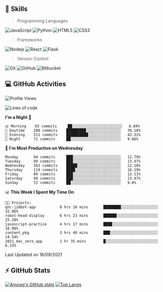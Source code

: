 ## :rocket: Skills<br/>

> Programming Languages

![JavaScript](https://img.shields.io/badge/-JavaScript-%23F7DF1C?style=for-the-badge&logo=javascript&logoColor=white)
![Python](https://img.shields.io/badge/python%20-%2314354C.svg?&style=for-the-badge&logo=python&logoColor=white)
![HTML5](https://img.shields.io/badge/html5%20-%23E34F26.svg?&style=for-the-badge&logo=html5&logoColor=white)
![CSS3](https://img.shields.io/badge/css3%20-%231572B6.svg?&style=for-the-badge&logo=css3&logoColor=white)

> Frameworks

![Nodejs](https://img.shields.io/badge/node.js%20-%2343853D.svg?&style=for-the-badge&logo=node.js&logoColor=white)
![React](https://img.shields.io/badge/React-20232A?style=for-the-badge&logo=react&logoColor=61DAFB)
![Flask](https://img.shields.io/badge/flask%20-%23000.svg?&style=for-the-badge&logo=flask&logoColor=white)

> Version Control

![Git](https://img.shields.io/badge/git%20-%23F05033.svg?&style=for-the-badge&logo=git&logoColor=white)
![GitHub](https://img.shields.io/badge/github%20-%23121011.svg?&style=for-the-badge&logo=github&logoColor=white)
![Bitbucket](https://img.shields.io/badge/bitbucket%20-%230047B3.svg?&style=for-the-badge&logo=bitbucket&logoColor=white)

## :computer: GitHub Activities<br/>

<!--START_SECTION:waka-->
![Profile Views](http://img.shields.io/badge/Profile%20Views-2-blue)

![Lines of code](https://img.shields.io/badge/From%20Hello%20World%20I%27ve%20Written-970530%20lines%20of%20code-blue)

**I'm a Night 🦉** 

```text
🌞 Morning    65 commits     ██░░░░░░░░░░░░░░░░░░░░░░░   8.84% 
🌆 Daytime    288 commits    █████████░░░░░░░░░░░░░░░░   39.18% 
🌃 Evening    311 commits    ██████████░░░░░░░░░░░░░░░   42.31% 
🌙 Night      71 commits     ██░░░░░░░░░░░░░░░░░░░░░░░   9.66%

```
📅 **I'm Most Productive on Wednesday** 

```text
Monday       94 commits     ███░░░░░░░░░░░░░░░░░░░░░░   12.79% 
Tuesday      99 commits     ███░░░░░░░░░░░░░░░░░░░░░░   13.47% 
Wednesday    163 commits    █████░░░░░░░░░░░░░░░░░░░░   22.18% 
Thursday     119 commits    ████░░░░░░░░░░░░░░░░░░░░░   16.19% 
Friday       89 commits     ███░░░░░░░░░░░░░░░░░░░░░░   12.11% 
Saturday     99 commits     ███░░░░░░░░░░░░░░░░░░░░░░   13.47% 
Sunday       72 commits     ██░░░░░░░░░░░░░░░░░░░░░░░   9.8%

```


📊 **This Week I Spent My Time On** 

```text
🐱‍💻 Projects: 
qnc-jimbot-app           8 hrs 18 mins       ████████░░░░░░░░░░░░░░░░░   32.86% 
robot-head-display       6 hrs 23 mins       ██████░░░░░░░░░░░░░░░░░░░   25.28% 
javascript-practice      4 hrs 17 mins       ████░░░░░░░░░░░░░░░░░░░░░   16.98% 
content_pkg              3 hrs 40 mins       ███░░░░░░░░░░░░░░░░░░░░░░   14.54% 
2021_mec_sero_app        1 hr 35 mins        █░░░░░░░░░░░░░░░░░░░░░░░░   6.33%

```


 Last Updated on 16/09/2021
<!--END_SECTION:waka-->


## :zap: GitHub Stats<br/>
    
[![Anurag's GitHub stats](https://github-readme-stats.vercel.app/api?username=star6973&show_icons=true&theme=prussian)](https://github.com/star6973/github-readme-stats)
[![Top Langs](https://github-readme-stats.vercel.app/api/top-langs/?username=star6973&layout=compact&hide=jupyter%20notebook,html,css,scss&langs_count=4&theme=prussian)](https://github.com/star6973/github-readme-stats)
